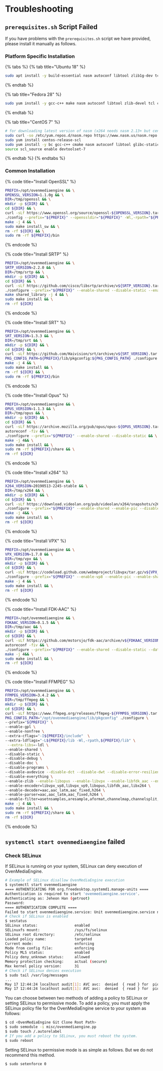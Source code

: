 # Troubleshooting

## `prerequisites.sh` Script Failed

If you have problems with the `prerequisites.sh` script we have provided, please install it manually as follows.

### Platform Specific Installation

{% tabs %}
{% tab title="Ubuntu 18" %}
```bash
sudo apt install -y build-essential nasm autoconf libtool zlib1g-dev tclsh cmake curl
```
{% endtab %}

{% tab title="Fedora 28" %}
```bash
sudo yum install -y gcc-c++ make nasm autoconf libtool zlib-devel tcl cmake
```
{% endtab %}

{% tab title="CentOS 7" %}
```bash
# for downloading latest version of nasm (x264 needs nasm 2.13+ but centos provides 2.10 )
sudo curl -so /etc/yum.repos.d/nasm.repo https://www.nasm.us/nasm.repo
sudo yum install centos-release-scl
sudo yum install -y bc gcc-c++ cmake nasm autoconf libtool glibc-static tcl bzip2 zlib-devel devtoolset-7
source scl_source enable devtoolset-7
```
{% endtab %}
{% endtabs %}

### Common Installation 

{% code title="Install OpenSSL" %}
```bash
PREFIX=/opt/ovenmediaengine && \
OPENSSL_VERSION=1.1.0g && \
DIR=/tmp/openssl && \
mkdir -p ${DIR} && \
cd ${DIR} && \
curl -sLf https://www.openssl.org/source/openssl-${OPENSSL_VERSION}.tar.gz | tar -xz --strip-components=1 && \
./config --prefix="${PREFIX}" --openssldir="${PREFIX}" -Wl,-rpath="${PREFIX}/lib" shared no-idea no-mdc2 no-rc5 no-ec2m no-ecdh no-ecdsa no-async && \
make -j 4 && \
sudo make install_sw && \
rm -rf ${DIR} && \
sudo rm -rf ${PREFIX}/bin
```
{% endcode %}

{% code title="Install SRTP" %}
```bash
PREFIX=/opt/ovenmediaengine && \
SRTP_VERSION=2.2.0 && \
DIR=/tmp/srtp && \
mkdir -p ${DIR} && \
cd ${DIR} && \
curl -sLf https://github.com/cisco/libsrtp/archive/v${SRTP_VERSION}.tar.gz | tar -xz --strip-components=1 && \
./configure --prefix="${PREFIX}" --enable-shared --disable-static --enable-openssl --with-openssl-dir="${PREFIX}" && \
make shared_library -j 4 && \
sudo make install && \
rm -rf ${DIR}
```
{% endcode %}

{% code title="Install SRT" %}
```bash
PREFIX=/opt/ovenmediaengine && \
SRT_VERSION=1.3.3 && \
DIR=/tmp/srt && \
mkdir -p ${DIR} && \
cd ${DIR} && \
curl -sLf https://github.com/Haivision/srt/archive/v${SRT_VERSION}.tar.gz | tar -xz --strip-components=1 && \
PKG_CONFIG_PATH=${PREFIX}/lib/pkgconfig:${PKG_CONFIG_PATH} ./configure --prefix="${PREFIX}" --enable-shared --disable-static && \
make -j 4 && \
sudo make install && \
rm -rf ${DIR} && \
sudo rm -rf ${PREFIX}/bin
```
{% endcode %}

{% code title="Install Opus" %}
```bash
PREFIX=/opt/ovenmediaengine && \
OPUS_VERSION=1.1.3 && \
DIR=/tmp/opus && \
mkdir -p ${DIR} && \
cd ${DIR} && \
curl -sLf https://archive.mozilla.org/pub/opus/opus-${OPUS_VERSION}.tar.gz | tar -xz --strip-components=1 && \
autoreconf -fiv && \
./configure --prefix="${PREFIX}" --enable-shared --disable-static && \
make -j 4&& \
sudo make install && \
sudo rm -rf ${PREFIX}/share && \
rm -rf ${DIR}
```
{% endcode %}

{% code title="Install x264" %}
```bash
PREFIX=/opt/ovenmediaengine && \
X264_VERSION=20190513-2245-stable && \
DIR=/tmp/x264 && \
mkdir -p ${DIR} && \
cd ${DIR} && \
curl -sLf https://download.videolan.org/pub/videolan/x264/snapshots/x264-snapshot-${X264_VERSION}.tar.bz2 | tar -jx --strip-components=1 && \
./configure --prefix="${PREFIX}" --enable-shared --enable-pic --disable-cli && \
make -j 4&& \
sudo make install && \
rm -rf ${DIR}
```
{% endcode %}

{% code title="Install VPX" %}
```bash
PREFIX=/opt/ovenmediaengine && \
VPX_VERSION=1.7.0 && \
DIR=/tmp/vpx && \
mkdir -p ${DIR} && \
cd ${DIR} && \
curl -sLf https://codeload.github.com/webmproject/libvpx/tar.gz/v${VPX_VERSION} | tar -xz --strip-components=1 && \
./configure --prefix="${PREFIX}" --enable-vp8 --enable-pic --enable-shared --disable-static --disable-vp9 --disable-debug --disable-examples --disable-docs --disable-install-bins && \
make -j 4 && \
sudo make install && \
rm -rf ${DIR}
```
{% endcode %}

{% code title="Install FDK-AAC" %}
```bash
PREFIX=/opt/ovenmediaengine && \
FDKAAC_VERSION=0.1.5 && \
DIR=/tmp/aac && \
mkdir -p ${DIR} && \
cd ${DIR} && \
curl -sLf https://github.com/mstorsjo/fdk-aac/archive/v${FDKAAC_VERSION}.tar.gz | tar -xz --strip-components=1 && \
autoreconf -fiv && \
./configure --prefix="${PREFIX}" --enable-shared --disable-static --datadir=/tmp/aac && \
make -j 4&& \
sudo make install && \
rm -rf ${DIR}
```
{% endcode %}

{% code title="Install FFMPEG" %}
```bash
PREFIX=/opt/ovenmediaengine && \
FFMPEG_VERSION=3.4.2 && \
DIR=/tmp/ffmpeg && \
mkdir -p ${DIR} && \
cd ${DIR} && \
curl -sLf https://www.ffmpeg.org/releases/ffmpeg-${FFMPEG_VERSION}.tar.bz2 | tar -jx --strip-components=1 && \
PKG_CONFIG_PATH="/opt/ovenmediaengine/lib/pkgconfig" ./configure \
--prefix="${PREFIX}" \
--enable-gpl \
--enable-nonfree \
--extra-cflags="-I${PREFIX}/include"  \
--extra-ldflags="-L${PREFIX}/lib -Wl,-rpath,${PREFIX}/lib" \
 --extra-libs=-ldl \
--enable-shared \
--disable-static \
--disable-debug \
--disable-doc \
--disable-programs \
--disable-avdevice --disable-dct --disable-dwt --disable-error-resilience --disable-lsp --disable-lzo --disable-rdft --disable-faan --disable-pixelutils \
--disable-everything \
--enable-zlib --enable-libopus --enable-libvpx --enable-libfdk_aac --enable-libx264 \
--enable-encoder=libvpx_vp8,libvpx_vp9,libopus,libfdk_aac,libx264 \
--enable-decoder=aac,aac_latm,aac_fixed,h264 \
--enable-parser=aac,aac_latm,aac_fixed,h264 \
--enable-filter=asetnsamples,aresample,aformat,channelmap,channelsplit,scale,transpose,fps,settb,asettb && \
make -j 4 && \
sudo make install && \
sudo rm -rf ${PREFIX}/share && \
rm -rf ${DIR}
```
{% endcode %}

## **`systemctl start ovenmediaengine` failed**

### **Check SELinux** 

If SELinux is running on your system, SELinux can deny execution of OvenMediaEngine. 

```bash
# Example of SELinux disallow OvenMediaEngine execution
$ systemctl start ovenmediaengine
==== AUTHENTICATING FOR org.freedesktop.systemd1.manage-units ====
Authentication is required to start 'ovenmediaengine.service'.
Authenticating as: Jeheon Han (getroot)
Password:
==== AUTHENTICATION COMPLETE ====
Failed to start ovenmediaengine.service: Unit ovenmediaengine.service not found.
# Check if SELinux is enabled
$ sestatus
SELinux status:                 enabled
SELinuxfs mount:                /sys/fs/selinux
SELinux root directory:         /etc/selinux
Loaded policy name:             targeted
Current mode:                   enforcing
Mode from config file:          enforcing
Policy MLS status:              enabled
Policy deny_unknown status:     allowed
Memory protection checking:     actual (secure)
Max kernel policy version:      31
# Check if SELinux denies execution
$ sudo tail /var/log/messages
...
May 17 12:44:24 localhost audit[1]: AVC avc:  denied  { read } for  pid=1 comm="systemd" name="ovenmediaengine.service" dev="dm-0" ino=16836708 scontext=system_u:system_r:init_t:s0 tcontext=system_u:object_r:default_t:s0 tclass=file permissive=0
May 17 12:44:24 localhost audit[1]: AVC avc:  denied  { read } for  pid=1 comm="systemd" name="ovenmediaengine.service" dev="dm-0" ino=16836708 scontext=system_u:system_r:init_t:s0 tcontext=system_u:object_r:default_t:s0 tclass=file permissive=0

```

You can choose between two methods of adding a policy to SELinux or setting SELinux to permissive mode. To add a policy, you must apply the SELinux policy file for the OvenMediaEngine service to your system as follows:

```bash
$ cd <OvenMediaEngine Git Clone Root Path>
$ sudo semodule -i misc/ovenmediaengine.pp
$ sudo touch /.autorelabel
# If you add a policy to SELinux, you must reboot the system.
$ sudo reboot
```

Setting SELinux to permissive mode is as simple as follows. But we do not recommend this method.

```bash
$ sudo setenforce 0
```










